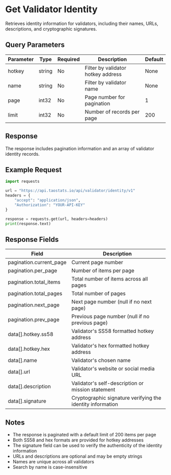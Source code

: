 # Get Validator Identity

Retrieves identity information for validators, including their names, URLs, descriptions, and cryptographic signatures.

## Query Parameters

| Parameter | Type | Required | Description | Default |
|-----------|------|----------|-------------|---------|
| hotkey | string | No | Filter by validator hotkey address | None |
| name | string | No | Filter by validator name | None |
| page | int32 | No | Page number for pagination | 1 |
| limit | int32 | No | Number of records per page | 200 |

## Response

The response includes pagination information and an array of validator identity records.

## Example Request

```python
import requests

url = "https://api.taostats.io/api/validator/identity/v1"
headers = {
    "accept": "application/json",
    "Authorization": "YOUR-API-KEY"
}

response = requests.get(url, headers=headers)
print(response.text)
```

## Response Fields

| Field | Description |
|-------|-------------|
| pagination.current_page | Current page number |
| pagination.per_page | Number of items per page |
| pagination.total_items | Total number of items across all pages |
| pagination.total_pages | Total number of pages |
| pagination.next_page | Next page number (null if no next page) |
| pagination.prev_page | Previous page number (null if no previous page) |
| data[].hotkey.ss58 | Validator's SS58 formatted hotkey address |
| data[].hotkey.hex | Validator's hex formatted hotkey address |
| data[].name | Validator's chosen name |
| data[].url | Validator's website or social media URL |
| data[].description | Validator's self-description or mission statement |
| data[].signature | Cryptographic signature verifying the identity information |

## Notes

- The response is paginated with a default limit of 200 items per page
- Both SS58 and hex formats are provided for hotkey addresses
- The signature field can be used to verify the authenticity of the identity information
- URLs and descriptions are optional and may be empty strings
- Names are unique across all validators
- Search by name is case-insensitive 